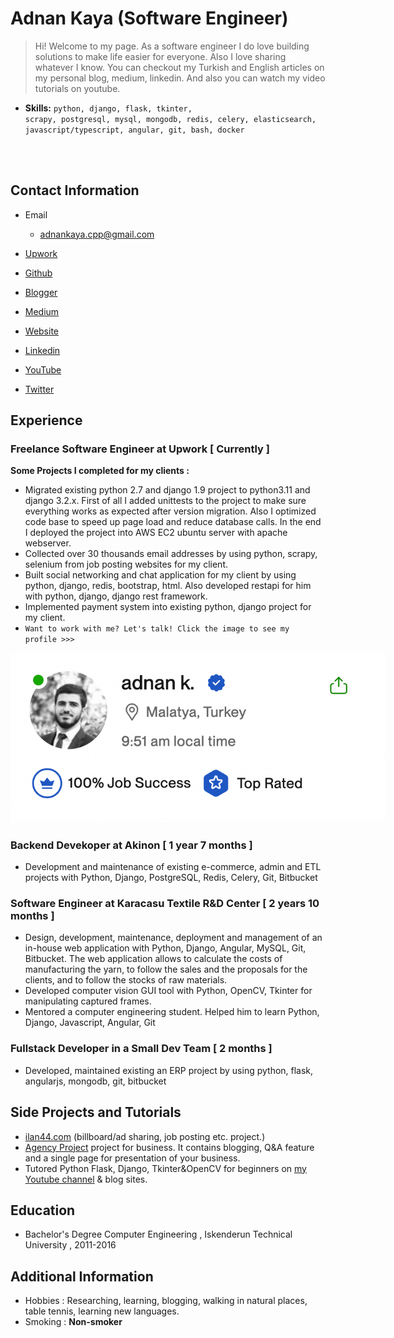 # Adnan Kaya (Software Engineer) 

>  Hi! Welcome to my page. As a software engineer I do love building solutions to make life easier for everyone. Also I love sharing whatever I know. You can checkout my Turkish and English articles on my personal blog, medium, linkedin. And also you can watch my video tutorials on youtube.

- **Skills:** <code>python, django, flask, tkinter, scrapy, postgresql, mysql, mongodb, redis, celery, elasticsearch, javascript/typescript, angular, git, bash, docker
</code>



## Contact Information

- Email 
    - adnankaya.cpp@gmail.com

- <a href="https://www.upwork.com/freelancers/~01250366c1d60c34c3" target="_blank"> Upwork </a>
- <a href="https://github.com/adnankaya" target="_blank"> Github </a>
- <a href="https://adnankayace.blogspot.com" target="_blank"> Blogger </a>
- <a href="https://medium.com/@adnan-kaya" target="_blank"> Medium </a>
- <a href="https://kayace.com/" target="_blank"> Website </a>
- <a href="https://www.linkedin.com/in/adnan-kayace/" target="_blank"> Linkedin </a>
- <a href="https://youtube.com/c/adnankaya" target="_blank"> YouTube </a>
- <a href="https://twitter.com/dnankaya" target="_blank"> Twitter </a>




## Experience

### Freelance Software Engineer at Upwork [ Currently ]

**Some Projects I completed for my clients :**

- Migrated existing python 2.7 and django 1.9 project to python3.11 and django 3.2.x. First of all I added unittests to the project to make sure everything works as expected after version migration. Also I optimized code base to speed up page load and reduce database calls. In the end I deployed the project into AWS EC2 ubuntu server with apache webserver.
- Collected over 30 thousands email addresses by using python, scrapy, selenium from job posting websites for my client.
- Built social networking and chat application for my client by using python, django, redis, bootstrap, html. Also developed restapi for him with python, django, django rest framework.
- Implemented payment system into existing python, django project for my client.
- <code>Want to work with me? Let's talk! Click the image to see my profile >>> </code>

<a href="https://www.upwork.com/freelancers/~01250366c1d60c34c3" target="_blank">
<img src="assets/images/pp-upwork.png" style="max-width:600px;max-height: 400px;"/>
</a>


### Backend Devekoper at Akinon [ 1 year 7 months ]
- Development and maintenance of existing e-commerce, admin and ETL projects with Python, Django, PostgreSQL, Redis, Celery, Git, Bitbucket

### Software Engineer at Karacasu Textile R&D Center [ 2 years 10 months ]
- Design, development, maintenance, deployment and management of an in-house web application with Python, Django, Angular, MySQL, Git, Bitbucket. The web application allows to calculate the costs of manufacturing the yarn, to follow the sales and the proposals for the clients, and to follow the stocks of raw materials.
- Developed computer vision GUI tool with Python, OpenCV, Tkinter for manipulating  captured frames.
- Mentored a computer engineering student. Helped him to learn Python, Django, Javascript, Angular, Git 

### Fullstack Developer in a Small Dev Team [ 2 months ]
- Developed, maintained existing an ERP project by using python, flask, angularjs, mongodb, git, bitbucket



## Side Projects and Tutorials
- [ilan44.com](https://ilan44.com) (billboard/ad sharing, job posting etc. project.)
- [Agency Project](https://github.com/adnankaya/agency) project for business. It contains blogging, Q&A feature and a single page for presentation of your business.
- Tutored Python Flask, Django, Tkinter&OpenCV for beginners on [my Youtube channel](https://youtube.com/c/adnankaya) & blog sites.



## Education
- Bachelor's Degree Computer Engineering , Iskenderun Technical University , 2011-2016



## Additional Information
- Hobbies : Researching, learning, blogging, walking in natural places, table tennis, learning new languages.
- Smoking : **Non-smoker**





